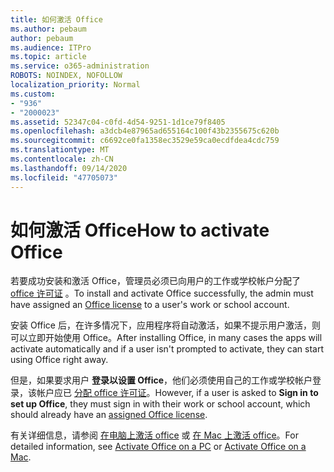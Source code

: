 ```yaml
---
title: 如何激活 Office
ms.author: pebaum
author: pebaum
ms.audience: ITPro
ms.topic: article
ms.service: o365-administration
ROBOTS: NOINDEX, NOFOLLOW
localization_priority: Normal
ms.custom:
- "936"
- "2000023"
ms.assetid: 52347c04-c0fd-4d54-9251-1d1ce79f8405
ms.openlocfilehash: a3dcb4e87965ad655164c100f43b2355675c620b
ms.sourcegitcommit: c6692ce0fa1358ec3529e59ca0ecdfdea4cdc759
ms.translationtype: MT
ms.contentlocale: zh-CN
ms.lasthandoff: 09/14/2020
ms.locfileid: "47705073"
---
```

# <a name="how-to-activate-office"></a><span data-ttu-id="459b3-102">如何激活 Office</span><span class="sxs-lookup"><span data-stu-id="459b3-102">How to activate Office</span></span>

<span data-ttu-id="459b3-103">若要成功安装和激活 Office，管理员必须已向用户的工作或学校帐户分配了 [office 许可证](https://docs.microsoft.com/microsoft-365/admin/add-users/add-users) 。</span><span class="sxs-lookup"><span data-stu-id="459b3-103">To install and activate Office successfully, the admin must have assigned an [Office license](https://docs.microsoft.com/microsoft-365/admin/add-users/add-users) to a user's work or school account.</span></span>
  
<span data-ttu-id="459b3-104">安装 Office 后，在许多情况下，应用程序将自动激活，如果不提示用户激活，则可以立即开始使用 Office。</span><span class="sxs-lookup"><span data-stu-id="459b3-104">After installing Office, in many cases the apps will activate automatically and if a user isn't prompted to activate, they can start using Office right away.</span></span>
  
<span data-ttu-id="459b3-105">但是，如果要求用户 **登录以设置 Office**，他们必须使用自己的工作或学校帐户登录，该帐户应已 [分配 office 许可证](https://docs.microsoft.com/microsoft-365/admin/add-users/add-users)。</span><span class="sxs-lookup"><span data-stu-id="459b3-105">However, if a user is asked to **Sign in to set up Office**, they must sign in with their work or school account, which should already have an [assigned Office license](https://docs.microsoft.com/microsoft-365/admin/add-users/add-users).</span></span>
  
<span data-ttu-id="459b3-106">有关详细信息，请参阅 [在电脑上激活 office](https://support.office.com/article/5bd38f38-db92-448b-a982-ad170b1e187e?wt.mc_id=Alchemy_ClientDIA) 或 [在 Mac 上激活 office](https://support.office.com/article/7f6646b1-bb14-422a-9ad4-a53410fcefb2?wt.mc_id=Alchemy_ClientDIA)。</span><span class="sxs-lookup"><span data-stu-id="459b3-106">For detailed information, see [Activate Office on a PC](https://support.office.com/article/5bd38f38-db92-448b-a982-ad170b1e187e?wt.mc_id=Alchemy_ClientDIA) or [Activate Office on a Mac](https://support.office.com/article/7f6646b1-bb14-422a-9ad4-a53410fcefb2?wt.mc_id=Alchemy_ClientDIA).</span></span>
  